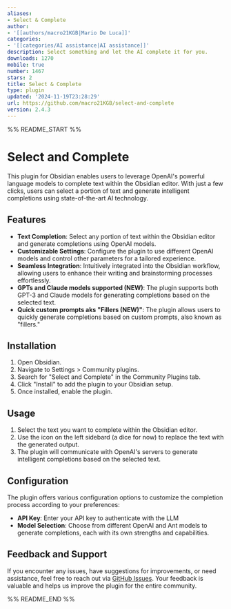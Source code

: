 ```yaml
---
aliases:
- Select & Complete
author:
- '[[authors/macro21KGB|Mario De Luca]]'
categories:
- '[[categories/AI assistance|AI assistance]]'
description: Select something and let the AI complete it for you.
downloads: 1270
mobile: true
number: 1467
stars: 2
title: Select & Complete
type: plugin
updated: '2024-11-19T23:28:29'
url: https://github.com/macro21KGB/select-and-complete
version: 2.4.3
---
```


%% README_START %%

# Select and Complete

This plugin for Obsidian enables users to leverage OpenAI's powerful language models to complete text within the Obsidian editor. With just a few clicks, users can select a portion of text and generate intelligent completions using state-of-the-art AI technology.

## Features

- **Text Completion**: Select any portion of text within the Obsidian editor and generate completions using OpenAI models.
- **Customizable Settings**: Configure the plugin to use different OpenAI models and control other parameters for a tailored experience.
- **Seamless Integration**: Intuitively integrated into the Obsidian workflow, allowing users to enhance their writing and brainstorming processes effortlessly.
- **GPTs and Claude models supported (NEW)**: The plugin supports both GPT-3 and Claude models for generating completions based on the selected text.
- **Quick custom prompts aks "Fillers (NEW)"**: The plugin allows users to quickly generate completions based on custom prompts, also known as "fillers."


## Installation

1. Open Obsidian.
2. Navigate to Settings > Community plugins.
3. Search for "Select and Complete" in the Community Plugins tab.
4. Click "Install" to add the plugin to your Obsidian setup.
5. Once installed, enable the plugin.

## Usage

1. Select the text you want to complete within the Obsidian editor.
2. Use the icon on the left sidebard (a dice for now) to replace the text with the generated output.
3. The plugin will communicate with OpenAI's servers to generate intelligent completions based on the selected text.

## Configuration

The plugin offers various configuration options to customize the completion process according to your preferences:

- **API Key**: Enter your API key to authenticate with the LLM
- **Model Selection**: Choose from different OpenAI and Ant models to generate completions, each with its own strengths and capabilities.

## Feedback and Support

If you encounter any issues, have suggestions for improvements, or need assistance, feel free to reach out via [GitHub Issues](https://github.com/macro21KGB/select-and-complete/issues). Your feedback is valuable and helps us improve the plugin for the entire community.


%% README_END %%